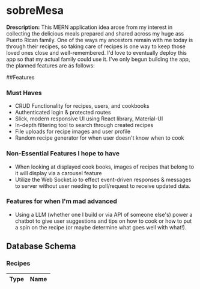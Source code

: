 # sobreMesa

**Drescription:** This MERN application idea arose from my interest in collecting the delicious meals prepared and shared across my huge ass Puerto Rican family. One of the ways my ancestors remain with me today is through their recipes, so taking care of recipes is one way to keep those loved ones close and well-remembered. I'd love to eventually deploy this app so that my actual family could use it. I've only begun building the app, the planned features are as follows:

##Features
  ### Must Haves
  * CRUD Functionality for recipes, users, and cookbooks
  * Authenticated login & protected routes
  * Slick, modern responsive UI using React library, Material-UI
  * In-depth filtering tool to search through created recipes
  * File uploads for recipe images and user profile
  * Random recipe generator for when user doesn't know when to cook
  ### Non-Essential Features I hope to have
  * When looking at displayed cook books, images of recipes that belong to it will display via a carousel feature
  * Utilize the Web Socket.io to effect event-driven responses & messages to server without user needing to poll/request to receive updated data.
  ### Features for when I'm mad advanced
  * Using a LLM (whether one I build or via API of someone else's) power a chatbot to give user suggestions and tips on how to cook or how to put a spin on the recipe (or maybe determine what goes well with what!).

## Database Schema

  ### Recipes
  | Type | Name
| ------- | ------- |
